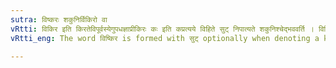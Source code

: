 ```yaml
---
sutra: विष्करः शकुनिर्विकिरो वा
vRtti: विकिर इति किरतेविपूर्वस्येगुपधज्ञाप्रीकिरः कः इति कप्रत्यये विहिते सुट् निपात्यते शकुनिश्चेद्भववर्ति । विकिरशब्दाभिधेयो वा शकुनिर्भवति ॥ _Verse_ सर्वे शकुनयो भक्ष्या विष्किराः कुक्कुटादृते ।
vRtti_eng: The word विष्किर is formed with सुट् optionally when denoting a kind of bird, the other form being विकिर ॥

---
```

